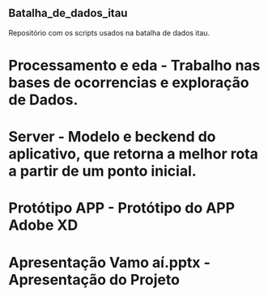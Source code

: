 ## Batalha_de_dados_itau

Repositório com os scripts usados na batalha de dados itau.

# Processamento e eda - Trabalho nas bases de ocorrencias e exploração de Dados.

# Server - Modelo e beckend do aplicativo, que retorna a melhor rota a partir de um ponto inicial. 

# Protótipo APP - Protótipo do APP Adobe XD

# Apresentação Vamo aí.pptx - Apresentação do Projeto
